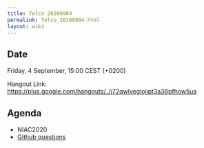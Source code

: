 ```yaml
---
title: Telco 20200904
permalink: Telco_20200904.html
layout: wiki
---
```


Date
----

Friday, 4 September, 15:00 CEST (+0200)

<!-- end of autogeneration -->

Hangout Link:
<https://plus.google.com/hangouts/_/j72qwlvegiojjpt3a36pfhow5ua>

Agenda
------
   * NIAC2020
   * [Github questions](https://github.com/nexusformat/definitions/issues?q=is%3Aissue+is%3Aopen+label%3Aquestion)
   
   
